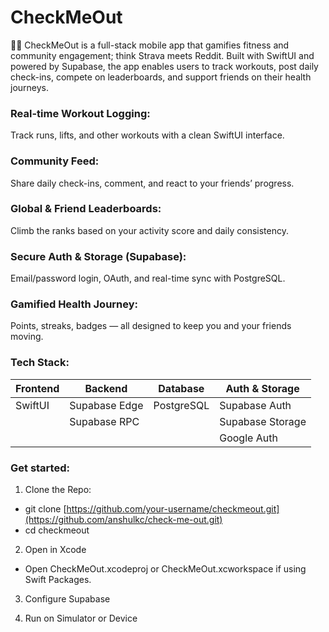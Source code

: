 # CheckMeOut

🏋️‍♀️ CheckMeOut is a full-stack mobile app that gamifies fitness and community engagement; think Strava meets Reddit. Built with SwiftUI and powered by Supabase, the app enables users to track workouts, post daily check-ins, compete on leaderboards, and support friends on their health journeys.

### Real-time Workout Logging:
Track runs, lifts, and other workouts with a clean SwiftUI interface.

### Community Feed:
Share daily check-ins, comment, and react to your friends’ progress.

### Global & Friend Leaderboards:
Climb the ranks based on your activity score and daily consistency.

### Secure Auth & Storage (Supabase):
Email/password login, OAuth, and real-time sync with PostgreSQL.

### Gamified Health Journey:
Points, streaks, badges — all designed to keep you and your friends moving.

### Tech Stack: 
| Frontend | Backend       | Database   | Auth & Storage   |
| -------- | ------------- | ---------- | ---------------- |
| SwiftUI  | Supabase Edge | PostgreSQL | Supabase Auth    |
|          | Supabase RPC  |    | Supabase Storage |
|          |   |    | Google Auth |


### Get started:

1. Clone the Repo:

- git clone [https://github.com/your-username/checkmeout.git](https://github.com/anshulkc/check-me-out.git)
- cd checkmeout


2. Open in Xcode
- Open CheckMeOut.xcodeproj or CheckMeOut.xcworkspace if using Swift Packages.

3. Configure Supabase

4. Run on Simulator or Device
